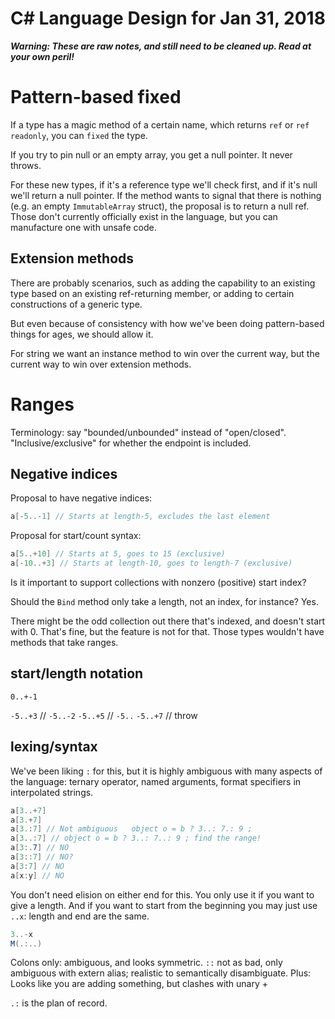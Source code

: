 ﻿# C# Language Design for Jan 31, 2018

***Warning: These are raw notes, and still need to be cleaned up. Read at your own peril!***

# Pattern-based fixed

If a type has a magic method of a certain name, which returns `ref` or `ref readonly`, you can `fixed` the type.

If you try to pin null or an empty array, you get a null pointer. It never throws. 

For these new types, if it's a reference type we'll check first, and if it's null we'll return a null pointer. If the method wants to signal that there is nothing (e.g. an empty `ImmutableArray` struct), the proposal is to return a null ref. Those don't currently officially exist in the language, but you can manufacture one with unsafe code.


## Extension methods

There are probably scenarios, such as adding the capability to an existing type based on an existing ref-returning member, or adding to certain constructions of a generic type.

But even because of consistency with how we've been doing pattern-based things for ages, we should allow it.

For string we want an instance method to win over the current way, but the current way to win over extension methods.


# Ranges

Terminology: say "bounded/unbounded" instead of "open/closed". "Inclusive/exclusive" for whether the endpoint is included.


## Negative indices

Proposal to have negative indices:

```c#
a[-5..-1] // Starts at length-5, excludes the last element
```

Proposal for start/count syntax:

``` c#
a[5..+10] // Starts at 5, goes to 15 (exclusive)
a[-10..+3] // Starts at length-10, goes to length-7 (exclusive)
```

Is it important to support collections with nonzero (positive) start index?

Should the `Bind` method only take a length, not an index, for instance? Yes.

There might be the odd collection out there that's indexed, and doesn't start with 0. That's fine, but the feature is not for that. Those types wouldn't have methods that take ranges.

## start/length notation

`0..+-1`

`-5..+3` // `-5..-2`
`-5..+5` // `-5..`
`-5..+7` // throw


## lexing/syntax

We've been liking `:` for this, but it is highly ambiguous with many aspects of the language: ternary operator, named arguments, format specifiers in interpolated strings.

``` c#
a[3..+7]
a[3.+7]
a[3.:7] // Not ambiguous   object o = b ? 3..: 7.: 9 ; 
a[3..:7] // object o = b ? 3..: 7..: 9 ; find the range!
a[3:.7] // NO
a[3::7] // NO?
a[3:7] // NO
a[x:y] // NO
```

You don't need elision on either end for this. You only use it if you want to give a length. And if you want to start from the beginning you may just use `..x`: length and end are the same.

``` c#
3..-x
M(.:..)
```

Colons only: ambiguous, and looks symmetric. `::` not as bad, only ambiguous with extern alias; realistic to semantically disambiguate.
Plus: Looks like you are adding something, but clashes with unary +

`.:` is the plan of record.